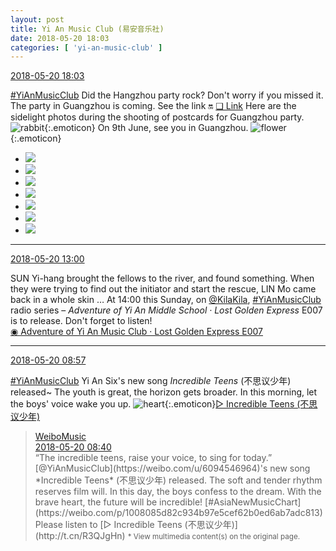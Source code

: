 ```yaml
---
layout: post
title: Yi An Music Club (易安音乐社)
date: 2018-05-20 18:03
categories: [ 'yi-an-music-club' ]
---
```


<div class="weibo-info">
  <a href="https://weibo.com/6094546964/GhxLbvoCl">2018-05-20 18:03</a>
</div>

[#YiAnMusicClub](https://weibo.com/p/100808beae2e3e05b17b64f63ebedca39f19b2/super_index) Did the Hangzhou party rock? Don't worry if you missed it. The party in Guangzhou is coming. See the link 🔛 [❏ Link](https://www.owhat.cn/shop/shopdetail.html?id=37661) Here are the sidelight photos during the shooting of postcards for Guangzhou party. ![rabbit](https://img.t.sinajs.cn/t4/appstyle/expression/ext/normal/c6/2018new_tuzi_org.png){:.emoticon} On 9th June, see you in Guangzhou. ![flower](https://img.t.sinajs.cn/t4/appstyle/expression/ext/normal/d4/2018new_xianhua_org.png){:.emoticon}

<!-- more -->

<ul class="weibo-pic-list-3">
  <li class="weibo-pic">
    <a href="http://wx2.sinaimg.cn/mw690/006Es64Aly1frhylihdowj33vc2kwkjr.jpg"><img src="http://wx2.sinaimg.cn/thumb150/006Es64Aly1frhylihdowj33vc2kwkjr.jpg"/></a>
  </li>
  <li class="weibo-pic">
    <a href="http://wx4.sinaimg.cn/mw690/006Es64Aly1frj6eb42p5j32kw3vc7wk.jpg"><img src="http://wx4.sinaimg.cn/thumb150/006Es64Aly1frj6eb42p5j32kw3vc7wk.jpg"/></a>
  </li>
  <li class="weibo-pic">
    <a href="http://wx4.sinaimg.cn/mw690/006Es64Aly1frj6edu4b8j32kw3vc7wk.jpg"><img src="http://wx4.sinaimg.cn/thumb150/006Es64Aly1frj6edu4b8j32kw3vc7wk.jpg"/></a>
  </li>
  <li class="weibo-pic">
    <a href="http://wx3.sinaimg.cn/mw690/006Es64Aly1frj6ejdcu1j32kw3vcx6s.jpg"><img src="http://wx3.sinaimg.cn/thumb150/006Es64Aly1frj6ejdcu1j32kw3vcx6s.jpg"/></a>
  </li>
  <li class="weibo-pic">
    <a href="http://wx2.sinaimg.cn/mw690/006Es64Aly1frj6e701c4j32kw3vce85.jpg"><img src="http://wx2.sinaimg.cn/thumb150/006Es64Aly1frj6e701c4j32kw3vce85.jpg"/></a>
  </li>
  <li class="weibo-pic">
    <a href="http://wx2.sinaimg.cn/mw690/006Es64Aly1frj6en35jaj32kw3vcx6s.jpg"><img src="http://wx2.sinaimg.cn/thumb150/006Es64Aly1frj6en35jaj32kw3vcx6s.jpg"/></a>
  </li>
  <li class="weibo-pic">
    <a href="http://wx2.sinaimg.cn/mw690/006Es64Aly1frj6epb3rhj32kw3vchdw.jpg"><img src="http://wx2.sinaimg.cn/thumb150/006Es64Aly1frj6epb3rhj32kw3vchdw.jpg"/></a>
  </li>
</ul>

---

<div class="weibo-info">
  <a href="https://weibo.com/6094546964/GhvLXhzkY">2018-05-20 13:00</a>
</div>

SUN Yi-hang brought the fellows to the river, and found something. When they were trying to find out the initiator and start the rescue, LIN Mo came back in a whole skin … At 14:00 this Sunday, on [@KilaKila](https://weibo.com/u/5990184179), [#YiAnMusicClub](https://weibo.com/p/100808beae2e3e05b17b64f63ebedca39f19b2/super_index) radio series – *Adventure of Yi An Middle School · Lost Golden Express* E007 is to release. Don't forget to listen!  
[◉ Adventure of Yi An Music Club · Lost Golden Express E007](http://www.hongdoufm.com/room/1132770553409568804)

---

<div class="weibo-info">
  <a href="https://weibo.com/6094546964/GhuburdU5">2018-05-20 08:57</a>
</div>

[#YiAnMusicClub](https://weibo.com/p/100808beae2e3e05b17b64f63ebedca39f19b2/super_index) Yi An Six's new song *Incredible Teens* (不思议少年) released~ The youth is great, the horizon gets broader. In this morning, let the boys' voice wake you up. ![heart](https://img.t.sinajs.cn/t4/appstyle/expression/ext/normal/8a/2018new_xin_org.png){:.emoticon}[▷ Incredible Teens (不思议少年)](//weibo.com/p/10151501_100527342)

> <div class="weibo-post-name">
>   <a href="https://weibo.com/musicyourlife">WeiboMusic</a>
> </div>
> <div class="weibo-info">
>   <a href="https://weibo.com/3252743925/Ghu4pySgY">2018-05-20 08:40</a>
> </div>
> “The incredible teens, raise your voice, to sing for today.” [@YiAnMusicClub](https://weibo.com/u/6094546964)'s new song *Incredible Teens* (不思议少年) released. The soft and tender rhythm reserves film will. In this day, the boys confess to the dream. With the brave heart, the future will be incredible! [#AsiaNewMusicChart](https://weibo.com/p/1008085d82c934b97e5cef62b0ed6ab7adc813) Please listen to [▷ Incredible Teens (不思议少年)](http://t.cn/R3QJgHn)  
> <small>* View multimedia content(s) on the original page.</small>
